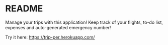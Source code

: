 # README

Manage your trips with this application!
Keep track of your flights, to-do list, expenses and auto-generated emergency number!

Try it here:
https://trip-per.herokuapp.com/
